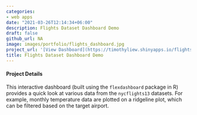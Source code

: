 ```yaml
---
categories:
- web apps
date: "2021-03-26T12:14:34+06:00"
description: Flights Dataset Dashboard Demo
draft: false
github_url: NA
image: images/portfolio/flights_dashboard.jpg
project_url: '[View Dashboard](https://timothyliew.shinyapps.io/flights_dashboard_demo/)'
title: Flights Dataset Dashboard Demo
---
```



#### Project Details

This interactive dashboard (built using the `flexdashboard` package in R) provides a quick look at various data from the `nycflights13` datasets. For example, monthly temperature data are plotted on a ridgeline plot, which can be filtered based on the target airport.

